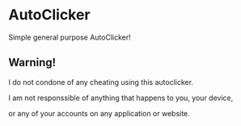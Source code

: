 # AutoClicker
Simple general purpose AutoClicker!
## Warning!
I do not condone of any cheating using this autoclicker.

I am not responssible of anything that happens to you, your device,

or any of your accounts on any application or website.
